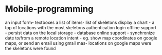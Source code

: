 # Mobile-programming
an input form- textboxes
a list of items- list of skeletons 
display a chart - a top of locations with the most skeletons 
authentication login 
offline support - persist data on the local storage - database 
online support - synchronize date to/from a remote location
intent - eg. show map coordinates on google maps, or send an email using gmail mas- locations on google maps were the skeletons were found 
